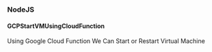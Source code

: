 ### NodeJS

#### GCPStartVMUsingCloudFunction
Using Google Cloud Function We Can Start or Restart Virtual Machine

